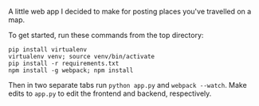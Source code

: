 A little web app I decided to make for posting places you've travelled on a map.

To get started, run these commands from the top directory:

```
pip install virtualenv
virtualenv venv; source venv/bin/activate
pip install -r requirements.txt
npm install -g webpack; npm install
```

Then in two separate tabs run `python app.py` and `webpack --watch`. Make edits to `app.py` to edit the frontend and backend, respectively.

